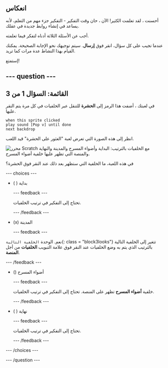 ## انعكاس

أحسنت ، لقد تعلمت الكثير! الآن ، حان وقت التفكير - التفكير جزء مهم من التعلم، لأنه يساعد في إنشاء روابط جديدة في عقلك.

أجب عن الأسئلة الثلاثة أدناه لتفكر فيما تعلمته.

عندما تجيب على كل سؤال، انقر فوق **إرسال**. سيتم توجيهك نحو الإجابة الصحيحة. يمكنك القيام بهذا النشاط عدة مرات كما تريد.

إستمتع!

--- question ---
---
القائمة: السؤال 1 من 3
---

في لعبتك ، أضفت هذا الرمز إلى **الحشرة** للتنقل عبر الخلفيات في كل مرة يتم النقر عليها.

```blocks3
when this sprite clicked
play sound [Pop v] until done
next backdrop
```

انظر إلى هذه الصورة التي تعرض لعبة "العثور على الحشرة" قيد اللعب.

![محرر Scratch مع الخلفيات بالترتيب: البداية وأضواء المسرح والمدينة والنهاية والمنصة التي تظهر عليها خلفية أضواء المسرح.](images/quiz1-backdrops.png)

في هذه اللعبة، ما الخلفية التي ستظهر بعد ذلك عند النقر فوق الحشرة؟

--- choices ---

- ( ) بداية

  --- feedback ---

  تحتاج إلى التفكير في ترتيب الخلفيات.

  --- /feedback ---

- (x) المدينة

  --- feedback ---

نعم. الوحدة `الخلفية التالية`{: class = "block3looks"} تتغير إلى الخلفية التالية بالترتيب الذي يتم به وضع الخلفيات عند النقر فوق علامة التبويب **الخلفيات** من أجل **المنصة**.

--- /feedback ---

- () أضواء المسرح

  --- feedback ---

  خلفية **أضواء المسرح** تظهر على المنصة. تحتاج إلى التفكير في ترتيب الخلفيات.

  --- /feedback ---

- ( ) نهاية

  --- feedback ---

  تحتاج إلى التفكير في ترتيب الخلفيات.

  --- /feedback ---

--- /choices ---

--- /question ---

